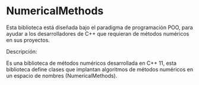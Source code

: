 # NumericalMethods

Esta biblioteca está diseñada bajo el paradigma de programación POO,
para ayudar a los desarrolladores de C++ que requieran de métodos numéricos
en sus proyectos.

Descripción:

Es una biblioteca de métodos numéricos desarrollada en C++ 11, esta
biblioteca define clases que implantan algoritmos de métodos numéricos
en un espacio de nombres (NumericalMethods).
